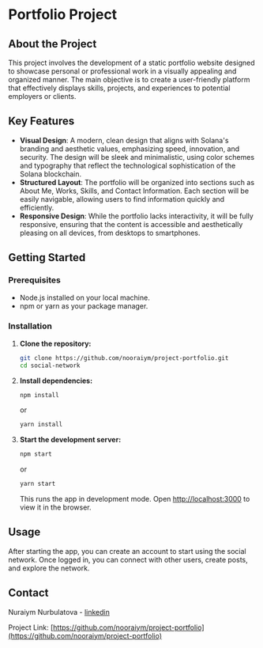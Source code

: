# Portfolio Project

## About the Project

This project involves the development of a static portfolio website designed to showcase personal or professional work in a visually appealing and organized manner. The main objective is to create a user-friendly platform that effectively displays skills, projects, and experiences to potential employers or clients.

## Key Features

- **Visual Design**: A modern, clean design that aligns with Solana's branding and aesthetic values, emphasizing speed, innovation, and security. The design will be sleek and minimalistic, using color schemes and typography that reflect the technological sophistication of the Solana blockchain.
- **Structured Layout**: The portfolio will be organized into sections such as About Me, Works, Skills, and Contact Information. Each section will be easily navigable, allowing users to find information quickly and efficiently.
- **Responsive Design**: While the portfolio lacks interactivity, it will be fully responsive, ensuring that the content is accessible and aesthetically pleasing on all devices, from desktops to smartphones.

## Getting Started

### Prerequisites

- Node.js installed on your local machine.
- npm or yarn as your package manager.

### Installation

1. **Clone the repository:**

   ```bash
   git clone https://github.com/nooraiym/project-portfolio.git
   cd social-network
   ```

2. **Install dependencies:**

   ```bash
   npm install
   ```

   or

   ```bash
   yarn install
   ```

3. **Start the development server:**

   ```bash
   npm start
   ```

   or

   ```bash
   yarn start
   ```

   This runs the app in development mode. Open [http://localhost:3000](http://localhost:3000) to view it in the browser.

## Usage

After starting the app, you can create an account to start using the social network. Once logged in, you can connect with other users, create posts, and explore the network.

## Contact

Nuraiym Nurbulatova - [linkedin](https://www.linkedin.com/in/nurayim-nurbulatova/)

Project Link: [https://github.com/nooraiym/project-portfolio](https://github.com/nooraiym/project-portfolio)
